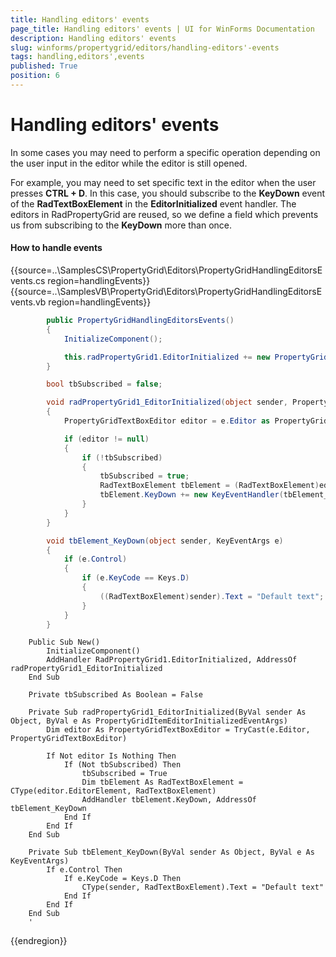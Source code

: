 ```yaml
---
title: Handling editors' events
page_title: Handling editors' events | UI for WinForms Documentation
description: Handling editors' events
slug: winforms/propertygrid/editors/handling-editors'-events
tags: handling,editors',events
published: True
position: 6
---
```


# Handling editors' events

In some cases you may need to perform a specific operation depending on the user input in the editor while the editor is still opened.

For example, you may need to set specific text in the editor when the user presses __CTRL + D__. In this case, you should subscribe to the __KeyDown__ event of the __RadTextBoxElement__ in the __EditorInitialized__ event handler. The editors in RadPropertyGrid are reused, so we define a field which prevents us from subscribing to the __KeyDown__ more than once.

#### How to handle events

{{source=..\SamplesCS\PropertyGrid\Editors\PropertyGridHandlingEditorsEvents.cs region=handlingEvents}} 
{{source=..\SamplesVB\PropertyGrid\Editors\PropertyGridHandlingEditorsEvents.vb region=handlingEvents}} 

````C#
        public PropertyGridHandlingEditorsEvents()
        {
            InitializeComponent();

            this.radPropertyGrid1.EditorInitialized += new PropertyGridItemEditorInitializedEventHandler(radPropertyGrid1_EditorInitialized);
        }

        bool tbSubscribed = false;

        void radPropertyGrid1_EditorInitialized(object sender, PropertyGridItemEditorInitializedEventArgs e)
        {
            PropertyGridTextBoxEditor editor = e.Editor as PropertyGridTextBoxEditor;

            if (editor != null)
            {
                if (!tbSubscribed)
                {
                    tbSubscribed = true;
                    RadTextBoxElement tbElement = (RadTextBoxElement)editor.EditorElement;
                    tbElement.KeyDown += new KeyEventHandler(tbElement_KeyDown);
                }
            }
        }

        void tbElement_KeyDown(object sender, KeyEventArgs e)
        {
            if (e.Control)
            {
                if (e.KeyCode == Keys.D)
                {
                    ((RadTextBoxElement)sender).Text = "Default text";
                }
            }
        }
````
````VB.NET
    Public Sub New()
        InitializeComponent()
        AddHandler RadPropertyGrid1.EditorInitialized, AddressOf radPropertyGrid1_EditorInitialized
    End Sub

    Private tbSubscribed As Boolean = False

    Private Sub radPropertyGrid1_EditorInitialized(ByVal sender As Object, ByVal e As PropertyGridItemEditorInitializedEventArgs)
        Dim editor As PropertyGridTextBoxEditor = TryCast(e.Editor, PropertyGridTextBoxEditor)

        If Not editor Is Nothing Then
            If (Not tbSubscribed) Then
                tbSubscribed = True
                Dim tbElement As RadTextBoxElement = CType(editor.EditorElement, RadTextBoxElement)
                AddHandler tbElement.KeyDown, AddressOf tbElement_KeyDown
            End If
        End If
    End Sub

    Private Sub tbElement_KeyDown(ByVal sender As Object, ByVal e As KeyEventArgs)
        If e.Control Then
            If e.KeyCode = Keys.D Then
                CType(sender, RadTextBoxElement).Text = "Default text"
            End If
        End If
    End Sub
    '
````

{{endregion}}